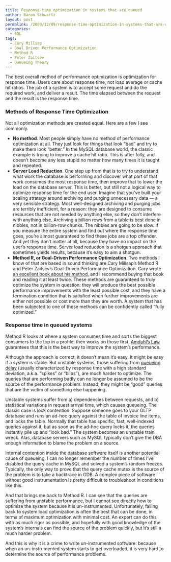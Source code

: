 ```yaml
---
title: Response-time optimization in systems that are queued
author: Baron Schwartz
layout: post
permalink: /2009/12/09/response-time-optimization-in-systems-that-are-queued/
categories:
  - SQL
tags:
  - Cary Millsap
  - Goal Driven Performance Optimization
  - Method R
  - Peter Zaitsev
  - Queueing Theory
---
```

The best overall method of performance optimization is optimization for response time. Users care about response time, not load average or cache hit ratios. The job of a system is to accept some request and do the required work, and deliver a result. The time elapsed between the request and the result is the response time.

### Methods of Response Time Optimization

Not all optimization methods are created equal. Here are a few I see commonly.

*   **No method**. Most people simply have no method of performance optimization at all. They just look for things that look &#8220;bad&#8221; and try to make them look &#8220;better.&#8221; In the MySQL database world, the classic example is trying to improve a cache hit ratio. This is utter folly, and doesn&#8217;t become any less stupid no matter how many times it is taught and repeated.
*   **Server Load Reduction**. One step up from that is to try to understand what work the database is performing and discover what part of that work consumes the most response time, then improve that to lower the load on the database server. This is better, but still not a logical way to optimize response time for the end user. Imagine that you&#8217;ve built your scaling strategy around archiving and purging unnecessary data &#8212; a very sensible strategy. Most well-designed archiving and purging jobs are terribly inefficient, for a reason: they are designed to consume resources that are not needed by anything else, so they don&#8217;t interfere with anything else. Archiving a billion rows from a table is best done in nibbles, not in billion-row chunks. The nibbles are going to be slow. If you measure the entire system and find out where the response time goes, you&#8217;re almost guaranteed to find these jobs are a top offender. And yet they don&#8217;t matter at all, because they have no impact on the user&#8217;s response time. Server load reduction is a shotgun approach that sometimes yields results, because it&#8217;s easy to aim a shotgun.
*   **Method R, or Goal-Driven Performance Optimization**. Two methods I know of that are based in sound thinking are Cary Millsap&#8217;s Method R and Peter Zaitsev&#8217;s Goal-Driven Performance Optimization. Cary wrote [an excellent book about his method][1], and I recommend buying that book and reading it at least twice. These methods are guaranteed to truly optimize the system in question: they will produce the best possible performance improvements with the least possible cost, and they have a termination condition that is satisfied when further improvements are either not possible or cost more than they are worth. A system that has been subjected to one of these methods can be confidently called &#8220;fully optimized.&#8221;

### Response time in queued systems

Method R looks at where a system consumes time and sorts the biggest consumers to the top in a profile, then works on those first. [Amdahl&#8217;s Law][2] guarantees that this is the best way to improve the system&#8217;s performance.

Although the approach is correct, it doesn&#8217;t mean it&#8217;s easy. It might be easy if a system is stable. But unstable systems, those suffering from [queueing delay][3] (usually characterized by response time with a high standard deviation, a.k.a. &#8220;spikes&#8221; or &#8220;blips&#8221;), are much harder to optimize. The queries that are performing badly can no longer be assumed to be the source of the performance problem. Instead, they might be &#8220;good&#8221; queries that are the victim of something else happening.

Unstable systems suffer from a) dependencies between requests, and b) statistical variations in request arrival time, which causes queueing. The classic case is lock contention. Suppose someone goes to your OLTP database and runs an ad-hoc query against the table of invoice line items, and locks the table. Normally that table has specific, fast, well-indexed queries against it, but as soon as the ad-hoc query locks it, the queries instantly pile up and &#8220;look bad.&#8221; The system becomes an unstable train wreck. Alas, database servers such as MySQL typically don&#8217;t give the DBA enough information to blame the problem on a source.

Internal contention inside the database software itself is another potential cause of queueing. I can no longer remember the number of times I&#8217;ve disabled the query cache in MySQL and solved a system&#8217;s random freezes. Typically, the only way to prove that the query cache mutex is the source of the problem is to take a backtrace in GDB. A complex piece of software without good instrumentation is pretty difficult to troubleshoot in conditions like this.

And that brings me back to Method R. I can see that the queries are suffering from unstable performance, but I cannot see directly how to optimize the system because it is un-instrumented. Unfortunately, falling back to system load optimization is often the best that can be done, in terms of maximum optimization with minimal cost. An expert can do this with as much rigor as possible, and hopefully with good knowledge of the system&#8217;s internals can find the source of the problem quickly, but it&#8217;s still a much harder problem.

And this is why it is a crime to write un-instrumented software: because when an un-instrumented system starts to get overloaded, it is very hard to determine the source of performance problems.

 [1]: http://www.xaprb.com/blog/2009/11/07/a-review-of-optimizing-oracle-performance-by-cary-millsap/
 [2]: http://en.wikipedia.org/wiki/Amdahl%27s_law
 [3]: http://en.wikipedia.org/wiki/Queueing_theory